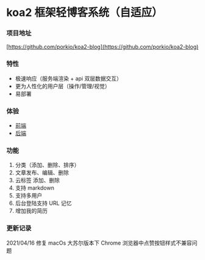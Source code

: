 # koa2 框架轻博客系统（自适应）

### 项目地址

[https://github.com/porkio/koa2-blog](https://github.com/porkio/koa2-blog)

### 特性

-   极速响应（服务端渲染 + api 双层数据交互）
-   更为人性化的用户层（操作/管理/视觉）
-   易部署

### 体验

-   [前端](https://wlwo.net)
-   [后端](https://wlwo.net/manager)

### 功能

1. 分类（添加、删除、排序）
2. 文章发布、编辑、删除
3. 云标签 添加、删除
4. 支持 markdown
5. 支持多用户
6. 后台登陆支持 URL 记忆
7. 增加我的简历

### 更新记录

2021/04/16
修复 macOs 大苏尔版本下 Chrome 浏览器中点赞按钮样式不兼容问题
